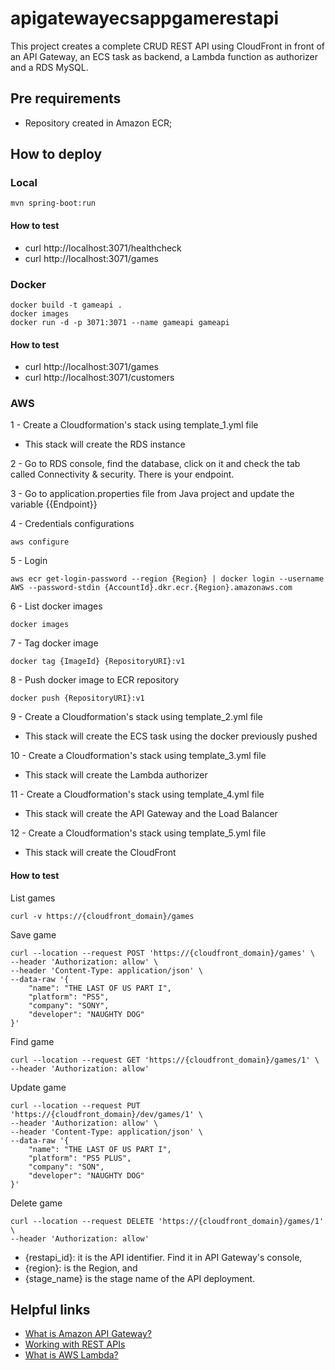 # apigatewayecsappgamerestapi

This project creates a complete CRUD REST API using CloudFront in front of an API Gateway, an ECS task as backend, a Lambda function as authorizer and a RDS MySQL.

## Pre requirements

- Repository created in Amazon ECR;

## How to deploy

### Local

```
mvn spring-boot:run
```

#### How to test

- curl http://localhost:3071/healthcheck
- curl http://localhost:3071/games

### Docker

```
docker build -t gameapi .
docker images
docker run -d -p 3071:3071 --name gameapi gameapi
```

#### How to test

- curl http://localhost:3071/games
- curl http://localhost:3071/customers

### AWS

1 - Create a Cloudformation's stack using template_1.yml file
- This stack will create the RDS instance

2 - Go to RDS console, find the database, click on it and check the tab called Connectivity & security. There is your endpoint.

3 - Go to application.properties file from Java project and update the variable {{Endpoint}}

4 - Credentials configurations
```
aws configure
```

5 - Login
```
aws ecr get-login-password --region {Region} | docker login --username AWS --password-stdin {AccountId}.dkr.ecr.{Region}.amazonaws.com 
```

6 - List docker images
```
docker images
```

7 - Tag docker image
```
docker tag {ImageId} {RepositoryURI}:v1
```

8 - Push docker image to ECR repository
```
docker push {RepositoryURI}:v1
```

9 - Create a Cloudformation's stack using template_2.yml file
- This stack will create the ECS task using the docker previously pushed

10 - Create a Cloudformation's stack using template_3.yml file
- This stack will create the Lambda authorizer

11 - Create a Cloudformation's stack using template_4.yml file
- This stack will create the API Gateway and the Load Balancer

12 - Create a Cloudformation's stack using template_5.yml file
- This stack will create the CloudFront

#### How to test

List games
```
curl -v https://{cloudfront_domain}/games
```

Save game
```
curl --location --request POST 'https://{cloudfront_domain}/games' \
--header 'Authorization: allow' \
--header 'Content-Type: application/json' \
--data-raw '{
    "name": "THE LAST OF US PART I",
    "platform": "PS5",
    "company": "SONY",
    "developer": "NAUGHTY DOG"
}'
```

Find game
```
curl --location --request GET 'https://{cloudfront_domain}/games/1' \
--header 'Authorization: allow'
```

Update game
```
curl --location --request PUT 'https://{cloudfront_domain}/dev/games/1' \
--header 'Authorization: allow' \
--header 'Content-Type: application/json' \
--data-raw '{
    "name": "THE LAST OF US PART I",
    "platform": "PS5 PLUS",
    "company": "SON",
    "developer": "NAUGHTY DOG"
}'
```

Delete game
```
curl --location --request DELETE 'https://{cloudfront_domain}/games/1' \
--header 'Authorization: allow'
```

- {restapi_id}: it is the API identifier. Find it in API Gateway's console,
- {region}: is the Region, and
- {stage_name} is the stage name of the API deployment.

## Helpful links

- [What is Amazon API Gateway?][1]
- [Working with REST APIs][2]
- [What is AWS Lambda?][3]

[1]: https://docs.aws.amazon.com/apigateway/latest/developerguide/welcome.html
[2]: https://docs.aws.amazon.com/apigateway/latest/developerguide/apigateway-rest-api.html
[3]: https://docs.aws.amazon.com/lambda/latest/dg/welcome.html